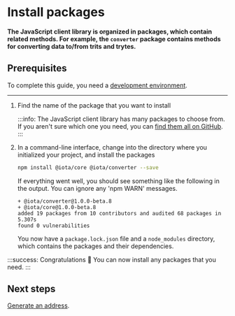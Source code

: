 # Install packages

**The JavaScript client library is organized in packages, which contain related methods. For example, the `converter` package contains methods for converting data to/from trits and trytes.**

## Prerequisites

To complete this guide, you need a [development environment](../workshop/set-up-a-developer-environment.md).

---

1. Find the name of the package that you want to install

    :::info:
    The JavaScript client library has many packages to choose from. If you aren't sure which one you need, you can [find them all on GitHub](https://github.com/iotaledger/iota.js/tree/next/packages).
    :::

2. In a command-line interface, change into the directory where you initialized your project, and install the packages

    ```bash
    npm install @iota/core @iota/converter --save
    ```

    If everything went well, you should see something like the following in the output. You can ignore any 'npm WARN' messages.

    ```shell
    + @iota/converter@1.0.0-beta.8
    + @iota/core@1.0.0-beta.8
    added 19 packages from 10 contributors and audited 68 packages in 5.307s
    found 0 vulnerabilities
    ```

    You now have a `package.lock.json` file and a `node_modules` directory, which contains the packages and their dependencies.

:::success: Congratulations :tada:
You can now install any packages that you need.
:::

## Next steps

[Generate an address](../workshop/generate-an-address.md).
